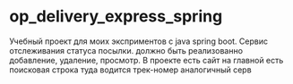 # op_delivery_express_spring
Учебный проект для моих эксприментов с java spring boot. Сервис отслеживания статуса посылки. должно быть реализованно добавление, удаление, просмотр. В проекте есть сайт на главной есть поисковая строка туда водится трек-номер аналогичный серв
